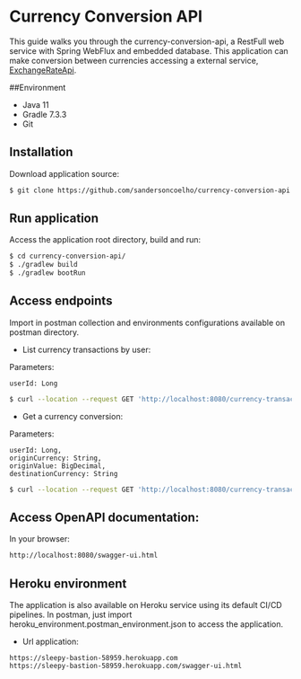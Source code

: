 # Currency Conversion API

This guide walks you through the currency-conversion-api, a RestFull
web service with Spring WebFlux and embedded database. This application
can make conversion between currencies accessing a external service,
[ExchangeRateApi](http://api.exchangeratesapi.io).

##Environment
* Java 11
* Gradle 7.3.3
* Git

## Installation
Download application source:
```bash
$ git clone https://github.com/sandersoncoelho/currency-conversion-api.git
```

## Run application
Access the application root directory, build and run:
```bash
$ cd currency-conversion-api/
$ ./gradlew build
$ ./gradlew bootRun
```

## Access endpoints
Import in postman collection and environments configurations available on
postman directory.

* List currency transactions by user:

Parameters:
```
userId: Long
```
```bash
$ curl --location --request GET 'http://localhost:8080/currency-transaction/user/1'
```

* Get a currency conversion:

Parameters:
```
userId: Long,
originCurrency: String,
originValue: BigDecimal,
destinationCurrency: String
```
```bash
$ curl --location --request GET 'http://localhost:8080/currency-transaction/conversion?userId=1&originCurrency=EUR&originValue=45.34&destinationCurrency=USD'
```

## Access OpenAPI documentation:
In your browser:

```bash
http://localhost:8080/swagger-ui.html
```
## Heroku environment
The application is also available on Heroku service using its default
CI/CD pipelines. In postman, just import heroku_environment.postman_environment.json
to access the application.
* Url application:
```
https://sleepy-bastion-58959.herokuapp.com
https://sleepy-bastion-58959.herokuapp.com/swagger-ui.html
```